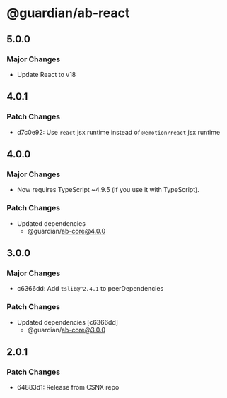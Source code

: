# @guardian/ab-react

## 5.0.0

### Major Changes

- Update React to v18

## 4.0.1

### Patch Changes

- d7c0e92: Use `react` jsx runtime instead of `@emotion/react` jsx runtime

## 4.0.0

### Major Changes

- Now requires TypeScript ~4.9.5 (if you use it with TypeScript).

### Patch Changes

- Updated dependencies
  - @guardian/ab-core@4.0.0

## 3.0.0

### Major Changes

- c6366dd: Add `tslib@^2.4.1` to peerDependencies

### Patch Changes

- Updated dependencies [c6366dd]
  - @guardian/ab-core@3.0.0

## 2.0.1

### Patch Changes

- 64883d1: Release from CSNX repo
